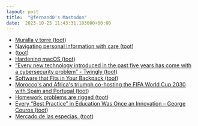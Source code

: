 ```yaml
---
layout: post
title:  "@fernand0's Mastodon"
date:  2023-10-25 11:43:31.103000+00:00
---
```

*  [Muralla y torre ](https://www.flickr.com/photos/fernand0/53267468949) ([toot](https://mastodon.social/@fernand0/111295477258764884))
*  [Navigating personal information with care ](https://dev.37signals.com/navigating-personal-information-with-care) ([toot](https://mastodon.social/@fernand0/111295439821193365))
*  [ ](https://mastodon.social/@Healthcarer) ([toot](https://mastodon.social/@fernand0/111295096950965642))
*  [Hardening macOS ](https://www.bejarano.io/hardening-macos) ([toot](https://mastodon.social/@fernand0/111295093972796450))
*  [“Every new technology introduced in the past five years has come with a cybersecurity problem” - Twingly ](https://www.twingly.com/every-new-technology-introduced-in-the-past-five-years-has-come-with-a-cybersecurity-problem) ([toot](https://mastodon.social/@fernand0/111294842810242340))
*  [Software that Fits in Your Backpack ](https://atthis.link/blog/2023/16728.htm) ([toot](https://mastodon.social/@fernand0/111294615539995402))
*  [Morocco's and Africa's triumph co-hosting the FIFA World Cup 2030 with Spain and Portugal ](https://globalvoices.org/2023/10/12/moroccos-and-africas-triumph-co-hosting-the-fifa-world-cup-2030-with-spain-and-portugal) ([toot](https://mastodon.social/@fernand0/111294477037516768))
*  [Homework problems are rigged ](https://www.johndcook.com/blog/2023/10/12/homework-problems-are-rigged) ([toot](https://mastodon.social/@fernand0/111291443559599677))
*  [Every “Best Practice” in Education Was Once an Innovation – George Couros ](https://georgecouros.ca/blog/archives/1420) ([toot](https://mastodon.social/@fernand0/111291261592954694))
*  [Mercado de las especias. ](https://avecesunafoto.wordpress.com/2023/10/24/mercado-de-las-especias) ([toot](https://mastodon.social/@fernand0/111291090476828449))
